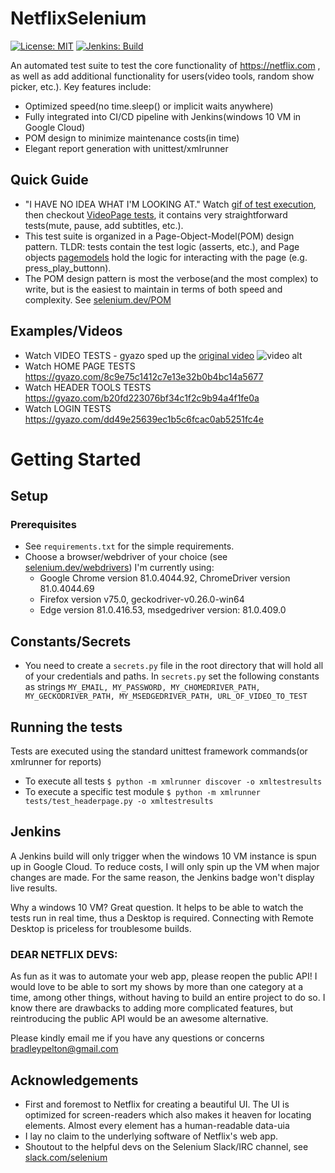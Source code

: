 # NetflixSelenium
[![License: MIT](https://img.shields.io/badge/License-MIT-yellow.svg)](https://opensource.org/licenses/MIT)
[![Jenkins: Build](https://img.shields.io/badge/build-passing-brightgreen)](https://www.jenkins.io/)

An automated test suite to test the core functionality of https://netflix.com , as well as
add additional functionality for users(video tools, random show picker, etc.). Key features include:
- Optimized speed(no time.sleep() or implicit waits anywhere)
- Fully integrated into CI/CD pipeline with Jenkins(windows 10 VM in Google Cloud)
- POM design to minimize maintenance costs(in time)
- Elegant report generation with unittest/xmlrunner

## Quick Guide
- "I HAVE NO IDEA WHAT I'M LOOKING AT." Watch [gif of test execution](https://gyazo.com/7c703e6bba5af706849052df65772089), then
checkout [VideoPage tests](https://github.com/BradleyPelton/NetflixSelenium/blob/master/tests/test_videopage.py), it contains very straightforward tests(mute, pause, add subtitles, etc.).
- This test suite is organized in a Page-Object-Model(POM) design pattern. TLDR: tests contain the 
test logic (asserts, etc.), and Page objects [pagemodels](https://github.com/BradleyPelton/NetflixSelenium/tree/master/pagemodels) hold the logic for interacting with the page (e.g. press_play_buttonn).
- The POM design pattern is most the verbose(and the most complex) to write, but is the easiest to 
maintain in terms of both speed and complexity. See [selenium.dev/POM](https://www.selenium.dev/documentation/en/guidelines_and_recommendations/page_object_models/)

## Examples/Videos
- Watch VIDEO TESTS - gyazo sped up the [original video](https://gyazo.com/7c703e6bba5af706849052df65772089)
![video alt](https://i.gyazo.com/7c703e6bba5af706849052df65772089.gif)
- Watch HOME PAGE TESTS https://gyazo.com/8c9e75c1412c7e13e32b0b4bc14a5677
- Watch HEADER TOOLS TESTS https://gyazo.com/b20fd223076bf34c1f2c9b94a4f1fe0a
- Watch LOGIN TESTS https://gyazo.com/dd49e25639ec1b5c6fcac0ab5251fc4e

# Getting Started

## Setup
### Prerequisites 
- See `requirements.txt` for the simple requirements.
- Choose a browser/webdriver of your choice (see [selenium.dev/webdrivers](https://www.selenium.dev/documentation/en/webdriver/driver_requirements/#quick-reference)) I'm currently using:
    - Google Chrome version 81.0.4044.92, ChromeDriver version 81.0.4044.69
    - Firefox version v75.0, geckodriver-v0.26.0-win64
    - Edge version 81.0.416.53, msedgedriver version: 81.0.409.0

## Constants/Secrets
- You need to create a `secrets.py` file in the root directory that will hold all of your 
credentials and paths. In `secrets.py` set the following constants as strings `MY_EMAIL, MY_PASSWORD, MY_CHOMEDRIVER_PATH, MY_GECKODRIVER_PATH, MY_MSEDGEDRIVER_PATH, URL_OF_VIDEO_TO_TEST`

## Running the tests
Tests are executed using the standard unittest framework commands(or xmlrunner for reports)
- To execute all tests `$ python -m xmlrunner discover -o xmltestresults`
- To execute a specific test module `$ python -m xmlrunner tests/test_headerpage.py -o xmltestresults`

## Jenkins
A Jenkins build will only trigger when the windows 10 VM instance is spun up in Google Cloud. To reduce
costs, I will only spin up the VM when major changes are made. For the same reason, the Jenkins
badge won't display live results. 

Why a windows 10 VM? Great question. It helps to be able to watch the tests run in real time, thus a
Desktop is required. Connecting with Remote Desktop is priceless for troublesome builds.


### DEAR NETFLIX DEVS:
As fun as it was to automate your web app, please reopen the public API! I would love to be able to
sort my shows by more than one category at a time, among other things, without having to build an 
entire project to do so. I know there are drawbacks to adding more complicated features, but 
reintroducing the public API would be an awesome alternative.

Please kindly email me if you have any questions or concerns bradleypelton@gmail.com

## Acknowledgements
- First and foremost to Netflix for creating a beautiful UI. The UI is optimized for screen-readers
which also makes it heaven for locating elements. Almost every element has a human-readable data-uia
- I lay no claim to the underlying software of Netflix's web app. 
- Shoutout to the helpful devs on the Selenium Slack/IRC channel, see [slack.com/selenium](https://seleniumhq.slack.com/join/shared_invite/enQtODAwOTUzOTM5OTEwLTZjZjgzN2ExOTBmZGE0NjkwYzA2Nzc0MjczMGYwYjdiNGQ5YjI0ZjdjYjFhMjVlMjFkZWJmNDYyMmU1OTYyM2Y)
